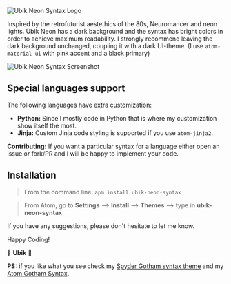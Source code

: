 ![Ubik Neon Syntax Logo](https://github.com/mr-ubik/atom-ubik-neon-syntax/blob/master/images/logo.jpg)

Inspired by the retrofuturist aestethics of the 80s, Neuromancer and neon lights.
Ubik Neon has a dark background and the syntax has bright colors in order to achieve maximum readability.
I strongly recommend leaving the dark background unchanged, coupling it with a dark UI-theme.
(I use ```atom-material-ui``` with pink accent and a black primary)

![Ubik Neon Syntax Screenshot](https://github.com/mr-ubik/atom-ubik-neon-syntax/blob/master/images/screenshot.png)


## Special languages support
The following languages have extra customization:
* __Python:__ Since I mostly code in Python that is where my customization show itself the most.
* __Jinja:__ Custom Jinja code styling is supported if you use ```atom-jinja2```.

__Contributing:__ If you want a particular syntax for a language either open an issue or fork/PR and I will be happy to implement your code.


## Installation

> From the command line: `apm install ubik-neon-syntax`

> From Atom, go to __Settings__ --> __Install__ --> __Themes__ --> type in __ubik-neon-syntax__

If you have any suggestions, please don't hesitate to let me know.

Happy Coding!

:palm_tree: __Ubik__ :palm_tree:

__PS:__ if you like what you see check my [Spyder Gotham syntax theme](https://github.com/mr-ubik/spyder-ubik-syntax) and my [Atom Gotham Syntax](https://atom.io/themes/ubik-gotham-syntax).
